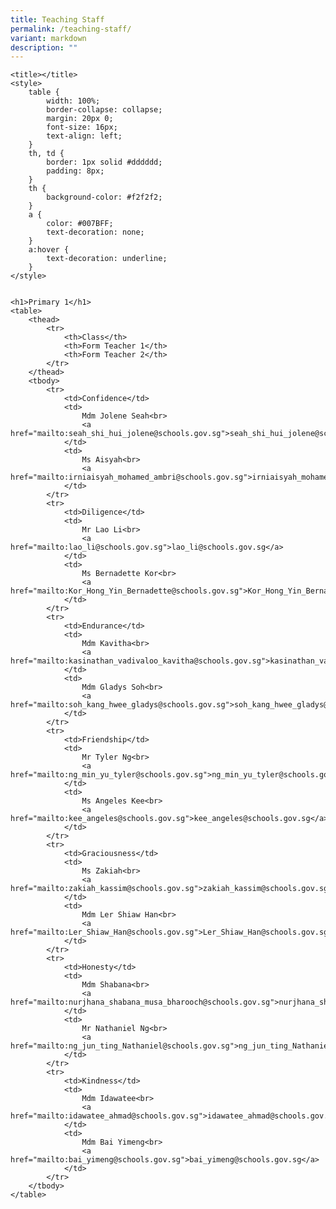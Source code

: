 ```yaml
---
title: Teaching Staff
permalink: /teaching-staff/
variant: markdown
description: ""
---
```



    
    
    <title></title>
    <style>
        table {
            width: 100%;
            border-collapse: collapse;
            margin: 20px 0;
            font-size: 16px;
            text-align: left;
        }
        th, td {
            border: 1px solid #dddddd;
            padding: 8px;
        }
        th {
            background-color: #f2f2f2;
        }
        a {
            color: #007BFF;
            text-decoration: none;
        }
        a:hover {
            text-decoration: underline;
        }
    </style>


    <h1>Primary 1</h1>
    <table>
        <thead>
            <tr>
                <th>Class</th>
                <th>Form Teacher 1</th>
                <th>Form Teacher 2</th>
            </tr>
        </thead>
        <tbody>
            <tr>
                <td>Confidence</td>
                <td>
                    Mdm Jolene Seah<br>
                    <a href="mailto:seah_shi_hui_jolene@schools.gov.sg">seah_shi_hui_jolene@schools.gov.sg</a>
                </td>
                <td>
                    Ms Aisyah<br>
                    <a href="mailto:irniaisyah_mohamed_ambri@schools.gov.sg">irniaisyah_mohamed_ambri@schools.gov.sg</a>
                </td>
            </tr>
            <tr>
                <td>Diligence</td>
                <td>
                    Mr Lao Li<br>
                    <a href="mailto:lao_li@schools.gov.sg">lao_li@schools.gov.sg</a>
                </td>
                <td>
                    Ms Bernadette Kor<br>
                    <a href="mailto:Kor_Hong_Yin_Bernadette@schools.gov.sg">Kor_Hong_Yin_Bernadette@schools.gov.sg</a>
                </td>
            </tr>
            <tr>
                <td>Endurance</td>
                <td>
                    Mdm Kavitha<br>
                    <a href="mailto:kasinathan_vadivaloo_kavitha@schools.gov.sg">kasinathan_vadivaloo_kavitha@schools.gov.sg</a>
                </td>
                <td>
                    Mdm Gladys Soh<br>
                    <a href="mailto:soh_kang_hwee_gladys@schools.gov.sg">soh_kang_hwee_gladys@schools.gov.sg</a>
                </td>
            </tr>
            <tr>
                <td>Friendship</td>
                <td>
                    Mr Tyler Ng<br>
                    <a href="mailto:ng_min_yu_tyler@schools.gov.sg">ng_min_yu_tyler@schools.gov.sg</a>
                </td>
                <td>
                    Ms Angeles Kee<br>
                    <a href="mailto:kee_angeles@schools.gov.sg">kee_angeles@schools.gov.sg</a>
                </td>
            </tr>
            <tr>
                <td>Graciousness</td>
                <td>
                    Ms Zakiah<br>
                    <a href="mailto:zakiah_kassim@schools.gov.sg">zakiah_kassim@schools.gov.sg</a>
                </td>
                <td>
                    Mdm Ler Shiaw Han<br>
                    <a href="mailto:Ler_Shiaw_Han@schools.gov.sg">Ler_Shiaw_Han@schools.gov.sg</a>
                </td>
            </tr>
            <tr>
                <td>Honesty</td>
                <td>
                    Mdm Shabana<br>
                    <a href="mailto:nurjhana_shabana_musa_bharooch@schools.gov.sg">nurjhana_shabana_musa_bharooch@schools.gov.sg</a>
                </td>
                <td>
                    Mr Nathaniel Ng<br>
                    <a href="mailto:ng_jun_ting_Nathaniel@schools.gov.sg">ng_jun_ting_Nathaniel@schools.gov.sg</a>
                </td>
            </tr>
            <tr>
                <td>Kindness</td>
                <td>
                    Mdm Idawatee<br>
                    <a href="mailto:idawatee_ahmad@schools.gov.sg">idawatee_ahmad@schools.gov.sg</a>
                </td>
                <td>
                    Mdm Bai Yimeng<br>
                    <a href="mailto:bai_yimeng@schools.gov.sg">bai_yimeng@schools.gov.sg</a>
                </td>
            </tr>
        </tbody>
    </table>


